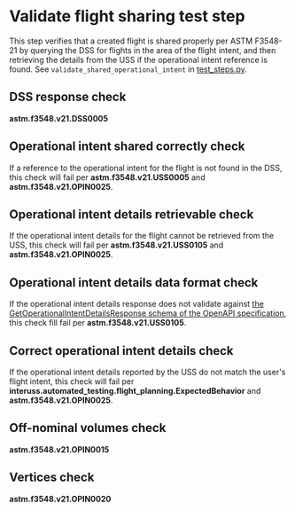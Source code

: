 # Validate flight sharing test step

This step verifies that a created flight is shared properly per ASTM F3548-21 by querying the DSS for flights in the area of the flight intent, and then retrieving the details from the USS if the operational intent reference is found.  See `validate_shared_operational_intent` in [test_steps.py](test_steps.py).

## DSS response check

**astm.f3548.v21.DSS0005**

## Operational intent shared correctly check

If a reference to the operational intent for the flight is not found in the DSS, this check will fail per **astm.f3548.v21.USS0005** and **astm.f3548.v21.OPIN0025**.

## Operational intent details retrievable check

If the operational intent details for the flight cannot be retrieved from the USS, this check will fail per **astm.f3548.v21.USS0105** and **astm.f3548.v21.OPIN0025**.

## Operational intent details data format check

If the operational intent details response does not validate against [the GetOperationalIntentDetailsResponse schema of the OpenAPI specification](https://github.com/astm-utm/Protocol/blob/v1.0.0/utm.yaml#L1120), this check fill fail per **astm.f3548.v21.USS0105**.

## Correct operational intent details check

If the operational intent details reported by the USS do not match the user's flight intent, this check will fail per **interuss.automated_testing.flight_planning.ExpectedBehavior** and **astm.f3548.v21.OPIN0025**.

## Off-nominal volumes check

**astm.f3548.v21.OPIN0015**

## Vertices check

**astm.f3548.v21.OPIN0020**
